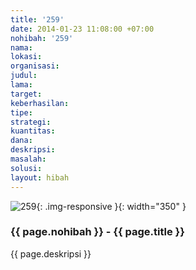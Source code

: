 ```yaml
---
title: '259'
date: 2014-01-23 11:08:00 +07:00
nohibah: '259'
nama: 
lokasi: 
organisasi: 
judul: 
lama: 
target: 
keberhasilan: 
tipe: 
strategi: 
kuantitas: 
dana: 
deskripsi: 
masalah: 
solusi: 
layout: hibah
---
```


![259](/static/img/hibahcms/259.png){: .img-responsive }{: width="350" }

### {{ page.nohibah }} - {{ page.title }}

{{ page.deskripsi }}

